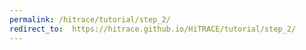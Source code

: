 ```yaml
---
permalink: /hitrace/tutorial/step_2/
redirect_to:  https://hitrace.github.io/HiTRACE/tutorial/step_2/
---
```

